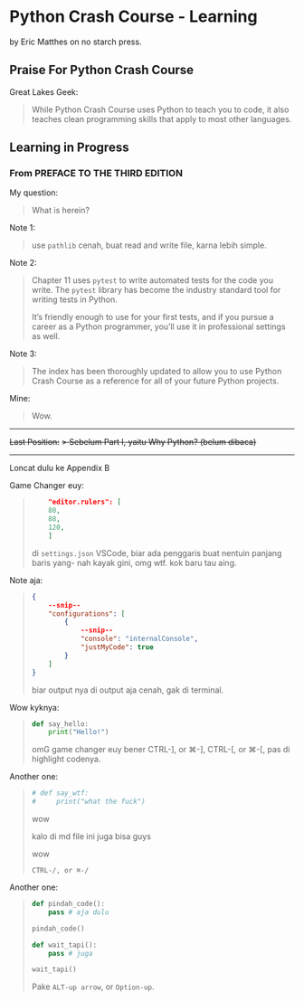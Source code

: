 # Python Crash Course - Learning

by Eric Matthes on no starch press.

## Praise For Python Crash Course

Great Lakes Geek:
> While Python Crash Course uses Python to teach you to code, it also teaches clean programming skills that apply to most other languages.

## Learning in Progress

### From PREFACE TO THE THIRD EDITION

My question:
> What is herein?

Note 1:
> use `pathlib` cenah, buat read and write file, karna lebih simple.

Note 2:
> Chapter 11 uses `pytest` to write automated tests for the code you write. The `pytest` library has become the industry standard tool for writing tests in Python.
> 
> It’s friendly enough to use for your first tests, and if you pursue a career as a Python programmer, you’ll use it in professional settings as well.

Note 3:
> The index has been thoroughly updated to allow you to use Python Crash Course as a reference for all of your future Python projects.

Mine:
> Wow.

---

~~Last Position:~~
~~> Sebelum Part I, yaitu Why Python? (belum dibaca)~~

---

Loncat dulu ke Appendix B

Game Changer euy:

> ```json
>     "editor.rulers": [
>     80,
>     88,
>     120,
>     ]
> ```
> 
> di `settings.json` VSCode, biar ada penggaris buat nentuin panjang baris yang-
> nah kayak gini, omg wtf. kok baru tau aing.

Note aja:
>
> ```json
> {
>     --snip--
>     "configurations": [
>         {
>             --snip--
>             "console": "internalConsole",
>             "justMyCode": true
>         }
>     ]
> }
> ```
>
> biar output nya di output aja cenah, gak di terminal.

Wow kyknya:
> 
> ```python
> def say_hello:
>     print("Hello!")
> ```
> 
> omG game changer euy bener CTRL-], or ⌘-], CTRL-[, or ⌘-[, pas di highlight codenya.

Another one:
> 
> ```python
> # def say_wtf:
> #     print("what the fuck")
> ```
> 
> wow
> 
> kalo di md file ini juga bisa guys
> 
> <!-- kayak gini -->
> 
> wow
> 
> `CTRL-/, or ⌘-/`

Another one:
>
> ```python
> def pindah_code():
>     pass # aja dulu
> 
> pindah_code()
> 
> def wait_tapi():
>     pass # juga
> 
> wait_tapi()
> ```
> 
> Pake `ALT-up arrow`, or `Option-up`.
